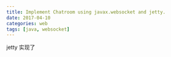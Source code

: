 ```yaml
---
title: Implement Chatroom using javax.websocket and jetty. 
date: 2017-04-10
categories: web
tags: [java, websocket]
---
```


jetty 实现了


